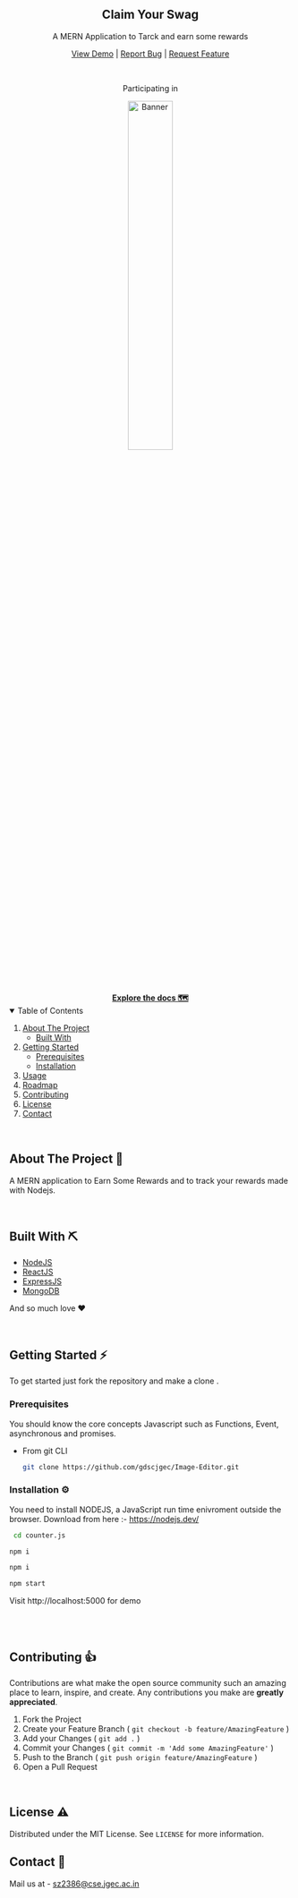 <div align="center">
  <h2 align="center">Claim Your Swag</h2>
   <p align="center">
    A MERN Application to Tarck and earn some rewards
  </p>
  <p>
      <a href="#">View Demo</a>
      |
      <a href="#">Report Bug</a>
      |
      <a href="#">Request Feature</a>
    </p>
</div>
<br />
<p align="center">Participating in</p>
<div align="center"><a href="https://jwoc.tech/">
<img src="https://d33wubrfki0l68.cloudfront.net/710cb0d537d2e7fa6246445c0977ecc994f05f5a/6a3b4/assets/img/jwoc_logo.svg" alt="Banner" width="40%"/></a>
</div>

<!-- PROJECT LOGO -->
<br />
<div align="center">
  <br />
  <a href="#"><strong>Explore the docs 🗺️</strong></a>
</div>

<!-- TABLE OF CONTENTS -->
<details open="open">
  <summary>Table of Contents</summary>
  <ol>
    <li>
      <a href="#about-the-project">About The Project</a>
      <ul>
        <li><a href="#built-with">Built With</a></li>
      </ul>
    </li>
    <li>
      <a href="#getting-started">Getting Started</a>
      <ul>
        <li><a href="#prerequisites">Prerequisites</a></li>
        <li><a href="#installation">Installation</a></li>
      </ul>
    </li>
    <li><a href="#usage">Usage</a></li>
    <li><a href="#roadmap">Roadmap</a></li>
    <li><a href="#contributing">Contributing</a></li>
    <li><a href="#license">License</a></li>
    <li><a href="#contact">Contact</a></li>
  </ol>
</details>

<!-- ABOUT THE PROJECT -->
<br />

## About The Project 📍

A MERN application to Earn Some Rewards and to track your rewards made with Nodejs.

<br />

## Built With ⛏️

- [NodeJS](https://nodejs.dev/learn)
- [ReactJS](https://reactjs.org/)
- [ExpressJS](https://expressjs.com/)
- [MongoDB](https://www.mongodb.com/)


And so much love ❤️
<!-- GETTING STARTED -->

<br />

## Getting Started ⚡️

To get started just fork the repository and make a clone .

### Prerequisites

You should know the core concepts Javascript such as Functions, Event, asynchronous and promises.

- From git CLI
  ```sh
  git clone https://github.com/gdscjgec/Image-Editor.git
  ```

### Installation ⚙️

You need to install NODEJS, a JavaScript run time enivroment outside the browser. Download from here :- https://nodejs.dev/

 ```sh
  cd counter.js
  ```
  
  ```sh
  npm i
  ```
  
  ```sh
  npm i
  ```
  
   ```sh
  npm start
  ```
  
  Visit http://localhost:5000 for demo
  

<!-- USAGE EXAMPLES -->

<br />



<!-- CONTRIBUTING -->
<br />

## Contributing 👍

Contributions are what make the open source community such an amazing place to learn, inspire, and create. Any contributions you make are **greatly appreciated**.

1. Fork the Project
2. Create your Feature Branch ( `git checkout -b feature/AmazingFeature` )
3. Add your Changes ( `git add .` )
4. Commit your Changes ( `git commit -m 'Add some AmazingFeature'` )
5. Push to the Branch ( `git push origin feature/AmazingFeature` )
6. Open a Pull Request

<!-- LICENSE -->
<br />

## License ⚠️

Distributed under the MIT License. See `LICENSE` for more information.

<!-- CONTACT -->

## Contact 📧

Mail us at - sz2386@cse.jgec.ac.in
